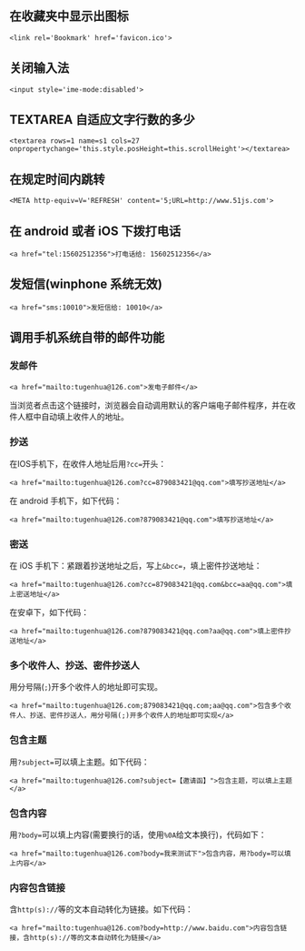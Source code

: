 ## 在收藏夹中显示出图标
`<link rel='Bookmark' href='favicon.ico'>`

## 关闭输入法
`<input style='ime-mode:disabled'>`

## TEXTAREA 自适应文字行数的多少
`<textarea rows=1 name=s1 cols=27 onpropertychange='this.style.posHeight=this.scrollHeight'></textarea>`

## 在规定时间内跳转
`<META http-equiv=V='REFRESH' content='5;URL=http://www.51js.com'>`

## 在 android 或者 iOS 下拨打电话
`<a href="tel:15602512356">打电话给: 15602512356</a>`

## 发短信(winphone 系统无效)
`<a href="sms:10010">发短信给: 10010</a>`

## 调用手机系统自带的邮件功能
### 发邮件
`<a href="mailto:tugenhua@126.com">发电子邮件</a>`

当浏览者点击这个链接时，浏览器会自动调用默认的客户端电子邮件程序，并在收件人框中自动填上收件人的地址。

### 抄送
在IOS手机下，在收件人地址后用`?cc=`开头：

`<a href="mailto:tugenhua@126.com?cc=879083421@qq.com">填写抄送地址</a>`

在 android 手机下，如下代码：

`<a href="mailto:tugenhua@126.com?879083421@qq.com">填写抄送地址</a>`

### 密送
在 iOS 手机下：紧跟着抄送地址之后，写上`&bcc=`，填上密件抄送地址：

`<a href="mailto:tugenhua@126.com?cc=879083421@qq.com&bcc=aa@qq.com">填上密送地址</a>`

在安卓下，如下代码：

`<a href="mailto:tugenhua@126.com?879083421@qq.com?aa@qq.com">填上密件抄送地址</a>`

### 多个收件人、抄送、密件抄送人
用分号隔(`;`)开多个收件人的地址即可实现。

`<a href="mailto:tugenhua@126.com;879083421@qq.com;aa@qq.com">包含多个收件人、抄送、密件抄送人，用分号隔(;)开多个收件人的地址即可实现</a>`

### 包含主题
用`?subject=`可以填上主题。如下代码：

`<a href="mailto:tugenhua@126.com?subject=【邀请函】">包含主题，可以填上主题</a>`

### 包含内容
用`?body=`可以填上内容(需要换行的话，使用`%0A`给文本换行)，代码如下：

`<a href="mailto:tugenhua@126.com?body=我来测试下">包含内容，用?body=可以填上内容</a>`

### 内容包含链接
含`http(s)://`等的文本自动转化为链接。如下代码：

`<a href="mailto:tugenhua@126.com?body=http://www.baidu.com">内容包含链接，含http(s)://等的文本自动转化为链接</a>`

